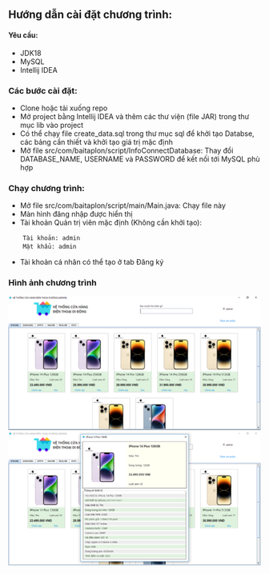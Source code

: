 ﻿## Hướng dẫn cài đặt chương trình:
#### Yêu cầu: 
- JDK18
- MySQL
- Intellij IDEA

### Các bước cài đặt:
- Clone hoặc tải xuống repo
- Mở project bằng Intellij IDEA và thêm các thư viện (file JAR) trong thư mục lib vào project
- Có thể chạy file create_data.sql trong thư mục sql để khởi tạo Databse, các bảng cần thiết và khởi tạo giá trị mặc định
- Mở file src/com/baitaplon/script/InfoConnectDatabase: Thay đổi DATABASE_NAME, USERNAME và PASSWORD để kết nối tới MySQL phù hợp

### Chạy chương trình:
- Mở file src/com/baitaplon/script/main/Main.java: Chạy file này
- Màn hình đăng nhập được hiển thị
- Tài khoản Quản trị viên mặc định (Không cần khởi tạo):
``` bash
    Tài khoản: admin
    Mật khẩu: admin
```
- Tài khoản cá nhân có thể tạo ở tab Đăng ký
### Hình ảnh chương trình
<img src="/image_readme/1.PNG">
<img src="/image_readme/2.PNG">